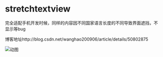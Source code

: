 # stretchtextview

完全适配手机开发时候，同样的内容因不同国家语言长度的不同导致界面遮挡，不显示等bug

博客地址http://blog.csdn.net/wanghao200906/article/details/50802875

![动图](https://raw.githubusercontent.com/wanghao200906/stretchtextview/master/%E5%9B%BE%E7%89%87.png)
